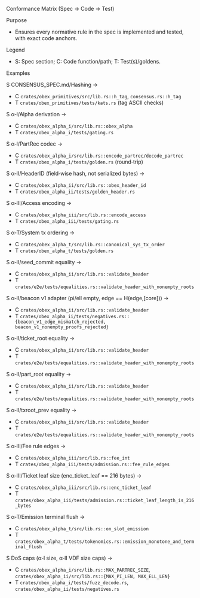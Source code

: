 Conformance Matrix (Spec → Code → Test)

Purpose
- Ensures every normative rule in the spec is implemented and tested, with exact code anchors.

Legend
- S: Spec section; C: Code function/path; T: Test(s)/goldens.

Examples

S CONSENSUS_SPEC.md/Hashing →
- C `crates/obex_primitives/src/lib.rs::h_tag`, `consensus.rs::h_tag`
- T `crates/obex_primitives/tests/kats.rs` (tag ASCII checks)

S α‑I/Alpha derivation →
- C `crates/obex_alpha_i/src/lib.rs::obex_alpha`
- T `crates/obex_alpha_i/tests/gating.rs`

S α‑I/PartRec codec →
- C `crates/obex_alpha_i/src/lib.rs::encode_partrec/decode_partrec`
- T `crates/obex_alpha_i/tests/golden.rs` (round‑trip)

S α‑II/HeaderID (field‑wise hash, not serialized bytes) →
- C `crates/obex_alpha_ii/src/lib.rs::obex_header_id`
- T `crates/obex_alpha_ii/tests/golden_header.rs`

S α‑III/Access encoding →
- C `crates/obex_alpha_iii/src/lib.rs::encode_access`
- T `crates/obex_alpha_iii/tests/gating.rs`

S α‑T/System tx ordering →
- C `crates/obex_alpha_t/src/lib.rs::canonical_sys_tx_order`
- T `crates/obex_alpha_t/tests/golden.rs`

S α‑II/seed_commit equality →
- C `crates/obex_alpha_ii/src/lib.rs::validate_header`
- T `crates/e2e/tests/equalities.rs::validate_header_with_nonempty_roots`

S α‑II/beacon v1 adapter (pi/ell empty, edge == H(edge,[core])) →
- C `crates/obex_alpha_ii/src/lib.rs::validate_header`
- T `crates/obex_alpha_ii/tests/negatives.rs::{beacon_v1_edge_mismatch_rejected, beacon_v1_nonempty_proofs_rejected}`

S α‑II/ticket_root equality →
- C `crates/obex_alpha_ii/src/lib.rs::validate_header`
- T `crates/e2e/tests/equalities.rs::validate_header_with_nonempty_roots`

S α‑II/part_root equality →
- C `crates/obex_alpha_ii/src/lib.rs::validate_header`
- T `crates/e2e/tests/equalities.rs::validate_header_with_nonempty_roots`

S α‑II/txroot_prev equality →
- C `crates/obex_alpha_ii/src/lib.rs::validate_header`
- T `crates/e2e/tests/equalities.rs::validate_header_with_nonempty_roots`

S α‑III/Fee rule edges →
- C `crates/obex_alpha_iii/src/lib.rs::fee_int`
- T `crates/obex_alpha_iii/tests/admission.rs::fee_rule_edges`

S α‑III/Ticket leaf size (enc_ticket_leaf == 216 bytes) →
- C `crates/obex_alpha_iii/src/lib.rs::enc_ticket_leaf`
- T `crates/obex_alpha_iii/tests/admission.rs::ticket_leaf_length_is_216_bytes`

S α‑T/Emission terminal flush →
- C `crates/obex_alpha_t/src/lib.rs::on_slot_emission`
- T `crates/obex_alpha_t/tests/tokenomics.rs::emission_monotone_and_terminal_flush`

S DoS caps (α‑I size, α‑II VDF size caps) →
- C `crates/obex_alpha_i/src/lib.rs::MAX_PARTREC_SIZE`, `crates/obex_alpha_ii/src/lib.rs::{MAX_PI_LEN, MAX_ELL_LEN}`
- T `crates/obex_alpha_i/tests/fuzz_decode.rs`, `crates/obex_alpha_ii/tests/negatives.rs`


